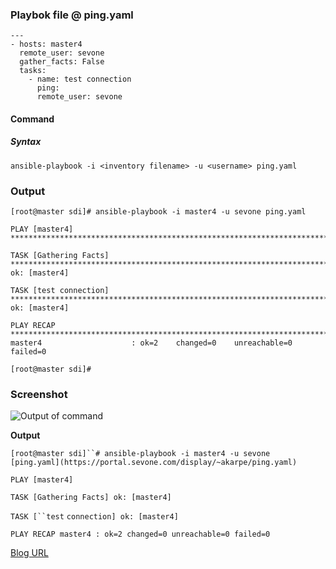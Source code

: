 ### Playbok file @ ping.yaml


    ---
    - hosts: master4
      remote_user: sevone
      gather_facts: False
      tasks:
        - name: test connection
          ping:
          remote_user: sevone


#### Command 
##### Syntax

    ansible-playbook -i <inventory filename> -u <username> ping.yaml

### Output

    [root@master sdi]# ansible-playbook -i master4 -u sevone ping.yaml
    
    PLAY [master4] ***************************************************************************************************************************************************************************************************************************
    
    TASK [Gathering Facts] *******************************************************************************************************************************************************************************************************************
    ok: [master4]
    
    TASK [test connection] *******************************************************************************************************************************************************************************************************************
    ok: [master4]
    
    PLAY RECAP *******************************************************************************************************************************************************************************************************************************
    master4                    : ok=2    changed=0    unreachable=0    failed=0
    
    [root@master sdi]#


### Screenshot

![Output of command](https://lh3.googleusercontent.com/1WuYhO1XcQAcBkIV2qd3OfQ7qb7-besV8j6olACAMVcgtnSCanfFw-9nfFjZ8AdiyoMWp1wXDG8Z5g "output")



**Output**

`[root@master sdi]``# ansible-playbook -i master4 -u sevone  [ping.yaml](https://portal.sevone.com/display/~akarpe/ping.yaml)`

`PLAY [master4]`

`TASK [Gathering Facts] ok: [master4]`

`TASK [``test`  `connection] ok: [master4]`

`PLAY RECAP master4 : ok=2 changed=0 unreachable=0 failed=0`

[Blog URL](http://amitkarpe1.blogspot.com/2018/08/ansible-ping-example_21.html)

<!--stackedit_data:
eyJoaXN0b3J5IjpbMTQ5MjY1NDUxMCwtMTQ1MzMzNjI2NSwyNj
k2NjA3NjAsLTI1NTA1MDcyNiwtMTk3NzI4Mzg5NiwtMTUxNTM3
NDE2NywtNzc2ODc2NDg1XX0=
-->
